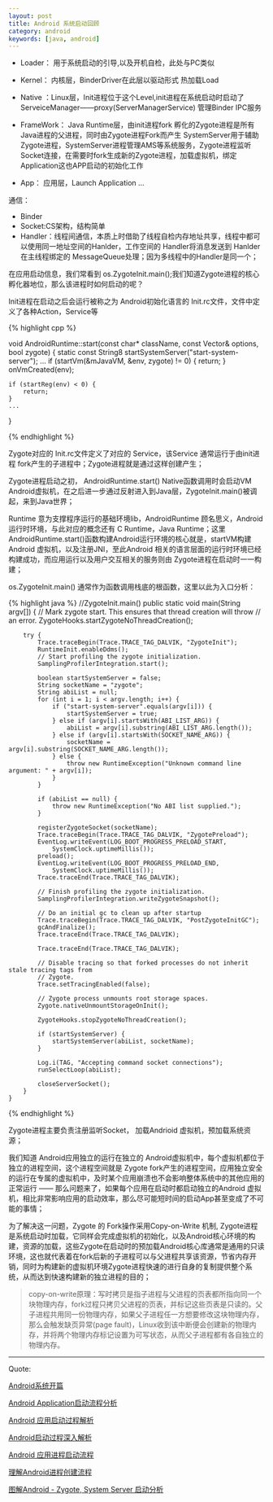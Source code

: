 ```yaml
---
layout: post
title: Android 系统启动回顾
category: android
keywords: [java, android]
---
```


* Loader： 用于系统启动的引导,以及开机自检，此处与PC类似   

* Kernel： 内核层，BinderDriver在此层以驱动形式 热加载Load
 
* Native ：Linux层，Init进程位于这个Level,init进程在系统启动时启动了 ServeiceManager——proxy(ServerManagerService) 管理Binder IPC服务
 
* FrameWork： Java Runtime层，由init进程fork 孵化的Zygote进程是所有Java进程的父进程，同时由Zygote进程Fork而产生 SystemServer用于辅助Zygote进程，SystemServer进程管理AMS等系统服务，Zygote进程监听Socket连接，在需要时fork生成新的Zygote进程，加载虚拟机，绑定Application这也APP启动的初始化工作

* App： 应用层，Launch Application ...

通信： 

* Binder     
* Socket:CS架构，结构简单      
* Handler：线程间通信，本质上时借助了线程自检内存地址共享，线程中都可以使用同一地址空间的Hanlder，工作空间的 Handler将消息发送到 Hanlder在主线程绑定的 MessageQueue处理；因为多线程中的Handler是同一个；

在应用启动信息，我们常看到 os.ZygoteInit.main();我们知道Zygote进程的核心孵化器地位，那么该进程时如何启动的呢？

Init进程在启动之后会运行被称之为 Android初始化语言的 Init.rc文件，文件中定义了各种Action，Service等


{% highlight cpp %}

void AndroidRuntime::start(const char* className, const Vector<String8>& options, bool zygote)
{
    static const String8 startSystemServer("start-system-server");
    ...
    if (startVm(&mJavaVM, &env, zygote) != 0) {
        return;
    }
    onVmCreated(env);
  
    if (startReg(env) < 0) {
        return;
    }
    ...

}

{% endhighlight %}

Zygote对应的 Init.rc文件定义了对应的 Service，该Service 通常运行于由init进程 fork产生的子进程中；Zygote进程就是通过这样创建产生；

Zygote进程启动之初， AndroidRuntime.start() Native函数调用时会启动VM Android虚拟机，在之后进一步通过反射进入到Java层，ZygoteInit.main()被调起，来到Java世界；

Runtime 意为支撑程序运行的基础环境lib，AndroidRuntime 顾名思义，Android运行时环境，与此对应的概念还有 C Runtime，Java Runtime；这里AndroidRuntime.start()函数构建Android运行环境的核心就是，startVM构建Android 虚拟机，以及注册JNI，至此Android 相关的语言层面的运行时环境已经构建成功，而应用运行以及用户交互相关的服务则由 Zygote进程在启动时一一构建；

os.ZygoteInit.main() 通常作为函数调用栈底的根函数，这里以此为入口分析：

{% highlight java %}
//ZygoteInit.main()
public static void main(String argv[]) {
        // Mark zygote start. This ensures that thread creation will throw
        // an error.
        ZygoteHooks.startZygoteNoThreadCreation();

        try {
            Trace.traceBegin(Trace.TRACE_TAG_DALVIK, "ZygoteInit");
            RuntimeInit.enableDdms();
            // Start profiling the zygote initialization.
            SamplingProfilerIntegration.start();

            boolean startSystemServer = false;
            String socketName = "zygote";
            String abiList = null;
            for (int i = 1; i < argv.length; i++) {
                if ("start-system-server".equals(argv[i])) {
                    startSystemServer = true;
                } else if (argv[i].startsWith(ABI_LIST_ARG)) {
                    abiList = argv[i].substring(ABI_LIST_ARG.length());
                } else if (argv[i].startsWith(SOCKET_NAME_ARG)) {
                    socketName = argv[i].substring(SOCKET_NAME_ARG.length());
                } else {
                    throw new RuntimeException("Unknown command line argument: " + argv[i]);
                }
            }

            if (abiList == null) {
                throw new RuntimeException("No ABI list supplied.");
            }

            registerZygoteSocket(socketName);
            Trace.traceBegin(Trace.TRACE_TAG_DALVIK, "ZygotePreload");
            EventLog.writeEvent(LOG_BOOT_PROGRESS_PRELOAD_START,
                SystemClock.uptimeMillis());
            preload();
            EventLog.writeEvent(LOG_BOOT_PROGRESS_PRELOAD_END,
                SystemClock.uptimeMillis());
            Trace.traceEnd(Trace.TRACE_TAG_DALVIK);

            // Finish profiling the zygote initialization.
            SamplingProfilerIntegration.writeZygoteSnapshot();

            // Do an initial gc to clean up after startup
            Trace.traceBegin(Trace.TRACE_TAG_DALVIK, "PostZygoteInitGC");
            gcAndFinalize();
            Trace.traceEnd(Trace.TRACE_TAG_DALVIK);

            Trace.traceEnd(Trace.TRACE_TAG_DALVIK);

            // Disable tracing so that forked processes do not inherit stale tracing tags from
            // Zygote.
            Trace.setTracingEnabled(false);

            // Zygote process unmounts root storage spaces.
            Zygote.nativeUnmountStorageOnInit();

            ZygoteHooks.stopZygoteNoThreadCreation();

            if (startSystemServer) {
                startSystemServer(abiList, socketName);
            }

            Log.i(TAG, "Accepting command socket connections");
            runSelectLoop(abiList);

            closeServerSocket();
        } 
    }



{% endhighlight %}
 
Zygote进程主要负责注册监听Socket， 加载Andrioid 虚拟机，预加载系统资源；

我们知道 Android应用独立的运行在独立的 Android虚拟机中，每个虚拟机都位于独立的进程空间，这个进程空间就是 Zygote fork产生的进程空间，应用独立安全的运行在专属的虚拟机中，及时某个应用崩溃也不会影响整体系统中的其他应用的正常运行 —— 那么问题来了，如果每个应用在启动时都启动独立的Android 虚拟机，相比非常影响应用的启动效率，那么尽可能短时间的启动App甚至变成了不可能的事情；

为了解决这一问题，Zygote 的 Fork操作采用Copy-on-Write 机制, Zygote进程是系统启动时加载，它同样会完成虚拟机的初始化，以及Android核心环境的构建，资源的加载，这些Zygote在启动时的预加载Android核心库通常是通用的只读环境，这也就代表着在fork后新的子进程可以与父进程共享该资源，节省内存开销，同时为构建新的虚拟机环境Zygote进程快速的进行自身的复制提供整个系统，从而达到快速构建新的独立进程的目的；

> copy-on-write原理：写时拷贝是指子进程与父进程的页表都所指向同一个块物理内存，fork过程只拷贝父进程的页表，并标记这些页表是只读的。父子进程共用同一份物理内存，如果父子进程任一方想要修改这块物理内存，那么会触发缺页异常(page fault)，Linux收到该中断便会创建新的物理内存，并将两个物理内存标记设置为可写状态，从而父子进程都有各自独立的物理内存。

















---

Quote:

[Android系统开篇](http://gityuan.com/android/)

[Android Application启动流程分析](http://www.jianshu.com/p/a5532ecc8377)

[Android 应用启动过程解析](http://zke1ev3n.me/2015/12/02/Android-%E5%BA%94%E7%94%A8%E5%90%AF%E5%8A%A8%E8%BF%87%E7%A8%8B%E8%A7%A3%E6%9E%90/)

[Android启动过程深入解析](http://blog.jobbole.com/67931/)

[Android 应用进程启动流程](http://www.woaitqs.cc/android/2016/06/21/activity-service)

[理解Android进程创建流程](http://gityuan.com/2016/03/26/app-process-create/)

[图解Android - Zygote, System Server 启动分析](http://www.cnblogs.com/samchen2009/p/3294713.html)
